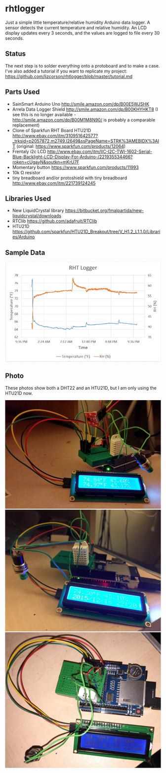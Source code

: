 # rhtlogger
Just a simple little temperature/relative humidity Arduino data logger. A sensor detects the current temperature and relative humidity. An LCD display updates every 3 seconds, and the values are logged to file every 30 seconds.

## Status

The next step is to solder everything onto a protoboard and to make a case. I've also added a tutorial if you want to replicate my project: https://github.com/lizcorson/rhtlogger/blob/master/tutorial.md

## Parts Used

- SainSmart Arduino Uno http://smile.amazon.com/dp/B00E5WJSHK
- Arrela Data Logger Shield http://smile.amazon.com/dp/B00KHYHKT8 (I see this is no longer available - http://smile.amazon.com/dp/B00M1M8N90/ is probably a comparable replacement)
- Clone of Sparkfun RHT Board HTU21D http://www.ebay.com/itm/310951642577?_trksid=p2057872.m2749.l2649&ssPageName=STRK%3AMEBIDX%3AIT (original: https://www.sparkfun.com/products/12064)
- Frentaly i2c LCD http://www.ebay.com/itm/IIC-I2C-TWI-1602-Serial-Blue-Backlight-LCD-Display-For-Arduino-/221935534466?roken=cUgayN&soutkn=mKrU7F
- Momentary button https://www.sparkfun.com/products/11993
- 10k Ω resistor
- tiny breadboard and/or protoshield with tiny breadboard http://www.ebay.com/itm/221739124245

## Libraries Used

- New LiquidCrystal library https://bitbucket.org/fmalpartida/new-liquidcrystal/downloads
- RTClib https://github.com/adafruit/RTClib
- HTU21D https://github.com/sparkfun/HTU21D_Breakout/tree/V_H1.2_L1.1.0/Libraries/Arduino

## Sample Data

![alt tag](https://github.com/lizcorson/rhtlogger/blob/master/sampledata/2015-12-29.PNG)

## Photo

These photos show both a DHT22 and an HTU21D, but I am only using the HTU21D now.

![alt tag](https://github.com/lizcorson/rhtlogger/blob/master/photos/dec17.jpg)
![alt tag](https://github.com/lizcorson/rhtlogger/blob/master/photos/dec16_front.jpg)
![alt tag](https://github.com/lizcorson/rhtlogger/blob/master/photos/dec16_top.jpg)

